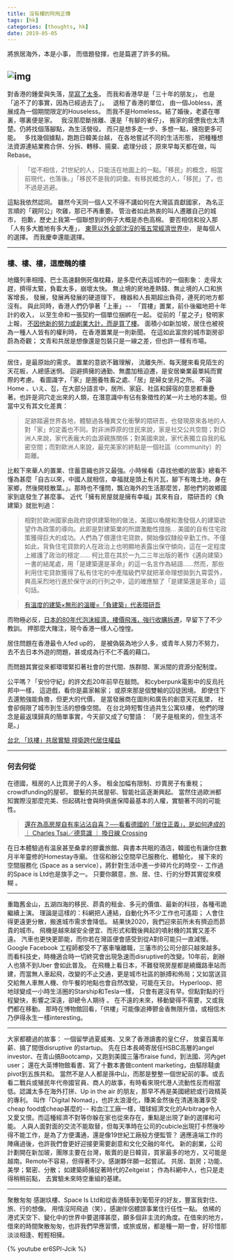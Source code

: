 ```yaml
---
title: 沒有樓的阿飛正傳
tags: [hk]
categories: [thoughts, hk]
date: 2019-05-05
---
```


將旅居海外，本是小事，
而借題發揮，也是篇遲了許多的稿。

![img](https://cdn-images-1.medium.com/max/1600/1*VXzWi3Mf-5NdGBCXjm87nQ@2x.jpeg)
---

對香港的鍾愛與失落，[早寫了太多](https://medium.com/@vincent_lcy/%E7%AB%8B-e110ab209635)。
而我和香港早是「三十年的朋友」，
也是「追不了的事實，因為已經過去了」。
&nbsp;
退租了香港的單位，
由一個Jobless，進展成為一個期間限定的Houseless。
而我不是Homeless。結了婚後，老婆在哪裏，哪裏便是家。
&nbsp;
我沒那麼斷捨離、還是「有腳的雀仔」，
搬家的疲憊我也太清楚。仍將找個落腳點，為生活營役。
而只是想多走一步、多想一點，擁抱更多可能。
&nbsp;
多找幾個據點，跑跑日韓美台越，
在各地嘗試不同的生活形態，
把種種想法資源連結業務合併、分拆、轉移、揚棄、處理分歧；
原來早每天都在做，叫Rebase。
> 「從不相信，21世紀的人，只能活在地圖上的一點。「移民」的概念，相當前現代，也落後。」「移民不是我的詞彙。有移民概念的人，「移民」了，也不過是逃避。

這點我依然認同。
雖然今天同一個人又不得不講如何在大灣區貢獻國家，
為名正言順的「親阿公」吹雞，那已不再重要。
管治者如此熱衷的叫人遷離自己的城市，
抱歉，歷史上我第一個聯想到的例子大概是赤色高棉。
要否相信和投入那「人有多大膽地有多大產」，
[東莞以外全部沈沒的張五常經濟世界中](http://www.sohu.com/a/309580948_100160903)，
是每個人的選擇。
而我慶幸還能選擇。


---

### 樓、樓、樓，這麼醜的樓
地鐵列車相撞、巴士高速翻側死傷枕藉，是多麼代表這城市的一個影象：
走得太趕，擠得太緊，負載太多，崩壞太快。
無止境的房地產熱錢、無止境的人口和旅客增長，
發展，發展再發展的硬道理下，
機器和人長期超出負荷，連死的地方都沒有。
與此同時，香港人們仍爭著「上車」 - - 
「買樓」置業，前仆後繼地把十年計的收入，
以至生命和一張契約一個單位捆綁在一起。
從前的「星之子」發明家上報，
[不因他新的努力或創業大計，而是買了樓](https://hk.finance.appledaily.com/finance/realtime/article/20180122/57737218)。
面積小如新加坡，居住也被視為一種人人皆有的權利時，
在香港置業是一則新聞。
在這如此富庶的城市劏房卻蔚為奇觀；
文青和共居是想像還是包裝只是一線之差，但也許一樣有市場。


---

居住，是最原始的需求。
置業的意欲不難理解，
流離失所、每天醒來看見陌生的天花板，人總感迷惘。
迴避擠擁的通勤、無盡加租迫遷，是安居樂業最單純而實際的考慮。
看圖識字，「家」是圈養牲畜之處、「居」是婦女坐月之所。
不論Home 、いえ、집，在大部分語言中，居所、家庭、社區和歸宿的意思都重疊著。也許是洞穴走出來的人類，在潛意識中有佔有象徵性的某一片土地的本能。但當中又有其文化差異：
> 足跡踏遍世界各地，體驗過各種異文化衝擊的隈研吾，也發現原來各地的人對「家」的定義也不同。對非洲莽原的住民來說，家是社交公共空間；對亞洲人來說，家代表龐大的血源親族關係；對美國來說，家代表獨立自我的私密空間；而對歐洲人來說，最完美家的終點是一個社區（community）的距離。

比較下來華人的置業、住蓄意織也許又最強。小時候看《尋找他鄉的故事》總看不懂為甚麼「自古以來，中國人就相信，幸福就是頭上有片瓦，腳下有塊土地，身在家鄉，然後開枝散葉。」。那時也不懂問，飄泊海外的生活那麼苦，那他們的故鄉國家到底發生了甚麼事。
近代「擁有房屋就是擁有幸福」其來有自，
隈研吾的《負建築》就批判過：
> 相對於歐洲國家由政府提供建築物的做法，美國以喚醒和激發個人的建築欲望作為政策的導向。此即是對建築業的所謂激勵性措施…
美國的自有住宅政策獲得巨大的成功。人們為了償還住宅貸款，開始像奴隸般辛勤工作。不僅如此，背負住宅貸款的人在政治上也明顯地表露出保守傾向，這在一定程度上維護了政治的穩定……
柯比意在其於一九二三年出版的著作《邁向建築》一書的結尾處，用「是建築還是革命」的這一名言作為結語……然而，那些利用住宅貸款獲得了私有住宅的中產階級們早就把革命理想拋到九霄雲外，興高采烈地行進於保守派的行列之中，這的確應驗了「是建築還是革命」這句話。

> [有溫度的建築×無形的溫暖=「負建築」代表隈研吾](https://okapi.books.com.tw/article/3654)

而物極必反，[日本的80年代泡沫經濟，樓價飛漲，強行收購拆遷](https://www.bilibili.com/video/av50209686/)，早留下了不少教訓。 押那麼大賭注，現今香港一樣人心惶惶。

居住問題在香港最令人fed up的，
是被偽裝為地少人多，或青年人努力不努力，去不去日本外遊的問題，甚或成為行不仁不義的藉口。

而問題其實從來都環環緊扣著社會的世代間、族群間、黨派間的資源分配制度。

公平嗎？「安份守紀」的許文彪20年前早在敲問。
和cyberpunk電影中的反烏托邦中一樣，
這遊戲，看你是贏家輸家；
或原來那是個雙輸的囚徒困境。
即使住下去還勉強能負擔，但更大的代價，
是當發展商在圖則和廣告的創意天花亂墜，
社會卻侷限了城市到生活的想像空間。
在台北時短暫住過共生公寓玖樓，
他們的理念是最返璞歸真的簡單事實，今天卻又成了句警語：
「房子是租來的，但生活不是。」

[台北 「玖樓」共居實驗 捍衛跨代居住權益](https://www.mpweekly.com/culture/%E5%85%B1%E5%B1%85-%E5%8F%B0%E5%8C%97-%E7%8E%96%E6%A8%93-61342)

---

### 何去何從
在德國，租房的人比買房子的人多。
租金加幅有限制、炒賣房子有重稅；crowdfunding的屋邨，
銀髮的共居屋邨、智能社區逐漸興起。
當然住過歐洲都知實際沒那麼完美、但起碼社會與時俱進保障最基本的人權，實驗著不同的可能性。
> [還在為高房屋自有率沾沾自喜？──看看德國的「居住正義」，是如何達成的 ｜ Charles Tsai／德意識 ｜ 換日線 Crossing](https://crossing.cw.com.tw/article/6367)

在日本體驗過有温泉甚至桑拿的膠囊旅館、與書本共眠的酒店，韓國也有讓你住數月半年靈修的Homestay寺廟。
住宿和辦公空間早已服務化、體驗化，
接下來的空間服務化 (Space as a service），將針對生活中進一步碎片化的時空 - - 工作過的Space is Ltd也是旗手之一。
只要你願意，旅、居、住、行的分野其實從來模糊 。


---

重臨舊金山，五湖四海的移民、昴貴的租金、多元的價值、最新的科技，各種弔詭繼續上演。
理論是這樣的：科網把人連結，自動化外不少工作也可遙距；
人會住得更遠更分散，搬進城市需求會降低。
結果快2020，我們迎來前所未有擠迫而昴貴的城市。
飛機是越來越安全便宜、而形式和戰後興起的噴射機的其實又差不遠。
汽車也更快更節能，而你若在灣區便會感受到從A對B可能只一直減慢。Google Facebook 工程師都受不了塞車嚷離職，三藩市的公司分部只越來越多。
而看科技史，時機適合時一切終究會出現急速而disruptive的改變。10年前，創辦人也猜不到Uber 會如此普及。
在飛機上看日本，不難發現房屋都是繞鐵路車站而建，而當無人車起飛，改變的不止交通，更是城市社區的脈搏和佈局；又如當送貨交給無人車無人機、你午餐的地點也會自然改變，可能在天台。
Hyperloop、把地球變成一小時生活圈的Starship和Tesla一樣，
只會有遲沒有早。但點對點的行程變快，影響之深遠，卻總令人期待 。
在不遠的未來，移動變得不需要，又或我們都在移動。
那時在博物館回看，「供樓」可能像追捧鬰金香無限升值，或相信木乃伊得永生一樣interesting。


---

大家都聽過的故事：
一個留學過夏威夷、又來了香港讀書的皇仁仔，
放棄百萬年薪、搞了間很disruptive 的startup。
先在日本長崎寄居任HSBC高層的angel investor、在青山搞Bootcamp，又跑到美國三藩市raise fund，到法國、河內get user；
還在大英博物館看書、寫了十數本書做content marketing，由驅除韃虜pivot到五族共和。
當然不是人人都是孫中山，而那是整整一個世紀前的事。或去看二戰兵或殖民年代帝國官員、商人的故事，有時看來現代港人流動性反而相當低。認識太多在海外打拼、Up in the air 的朋友，那早不再是美國總統或行政精英的專利。
叫作「Digital Nomad」，也許太浪漫化，賺美金然後在清邁海灘享受cheap food或cheap甚麼的 - - 和血江工廠一樣，環球經濟文化的Arbitrage令人又愛又恨。而這種經濟不對等你躲在家也從來存在，重點是出現了新的選擇和可能。
人與人面對面的交流不能取替，但每天準時在公司的cubicle出現打卡然後吵得不能工作，是為了方便溝通，還是像19世紀工廠般方便監管？
適應遠端工作的陣痛過後，也許我們會更好迎接更需要創意和文化交融的年代。
新的創業，公司計劃開在新加玻，團隊主要在台灣，​​販賣的是日韓貨，買家最多的地方，又可能是越南。Remote不容易，但得著不少。感謝夥伴願一起嘗試。
共居、劏房；功能、美學；緊密、分散；
如建築師捕捉著時代的Zeitgeist；
作為科網中人，也只是走得稍稍前點，
去實驗未來時空重組的基建。


---

聚散匆匆
感謝玖樓、Space Is Ltd和從香港騎車到葡萄牙的好友，豐富我對住、旅、行​​的想像。
用情沒阿飛過（笑），感謝伴侶體諒事業住行任性一點。
依稀的港式天空下、變化中的世界中要選擇甚麼，​​願多個非主流的角度。
​​在借來的地方，借來的時間聚散匆匆，​​也許我們早應習慣，​​或旅或居，都是種一期一會，​​好珍惜那淡淡相逢、輕輕相擁。

{% youtube er6SPl-Jcik %}
